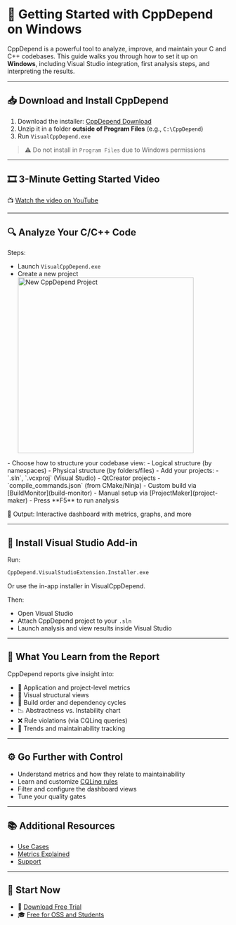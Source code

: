 <!--
title: Getting Started with CppDepend on Windows
description: Unlock the power of CppDepend to enhance your C and C++ code quality and maintainability. Learn how to get started with installation, setup, and best practices.
keywords: CppDepend, C++, Static Analysis, Windows, Setup Guide, Visual Studio Integration, Maintainability
canonical: https://www.cppdepend.com/documentation/getting-started-with-cppdepend
-->

# 🚀 Getting Started with CppDepend on Windows

CppDepend is a powerful tool to analyze, improve, and maintain your C and C++ codebases. This guide walks you through how to set it up on **Windows**, including Visual Studio integration, first analysis steps, and interpreting the results.

---

## 📥 Download and Install CppDepend

1. Download the installer: [CppDepend Download](https://www.cppdepend.com/download)
2. Unzip it in a folder **outside of Program Files** (e.g., `C:\CppDepend`)
3. Run `VisualCppDepend.exe`

> ⚠️ Do not install in `Program Files` due to Windows permissions

---

## 🎞️ 3-Minute Getting Started Video

📺 [Watch the video on YouTube](https://www.youtube.com/watch?v=Mo1amujyVZU)

---

## 🔍 Analyze Your C/C++ Code

Steps:

- Launch `VisualCppDepend.exe`
- Create a new project
  <div align="left">
  <img src="https://www.cppdepend.com/img/newproject.webp" alt="New CppDepend Project" width="400"/>
</div>
- Choose how to structure your codebase view:
  - Logical structure (by namespaces)
  - Physical structure (by folders/files)
- Add your projects:
  - `.sln`, `.vcxproj` (Visual Studio)
  - QtCreator projects
  - `compile_commands.json` (from CMake/Ninja)
  - Custom build via [BuildMonitor](build-monitor)
  - Manual setup via [ProjectMaker](project-maker)
- Press **F5** to run analysis

📸 Output: Interactive dashboard with metrics, graphs, and more

---

## 🔌 Install Visual Studio Add-in

Run:

```bash
CppDepend.VisualStudioExtension.Installer.exe
```

Or use the in-app installer in VisualCppDepend.

Then:

- Open Visual Studio
- Attach CppDepend project to your `.sln`
- Launch analysis and view results inside Visual Studio

---

## 🧾 What You Learn from the Report

CppDepend reports give insight into:

- 🔢 Application and project-level metrics
- 🧠 Visual structural views
- 🔄 Build order and dependency cycles
- 📉 Abstractness vs. Instability chart
- ❌ Rule violations (via CQLinq queries)
- 🧮 Trends and maintainability tracking

---

## ⚙️ Go Further with Control

- Understand metrics and how they relate to maintainability
- Learn and customize [CQLinq rules](https://www.cppdepend.com/documentation/cqlinq-syntax)
- Filter and configure the dashboard views
- Tune your quality gates

---

## 📚 Additional Resources

- [Use Cases](https://www.cppdepend.com/use-cases)
- [Metrics Explained](https://www.cppdepend.com/documentation/code-metrics)
- [Support](mailto:support@cppdepend.com)

---

## 🎯 Start Now

- 🧪 [Download Free Trial](https://www.cppdepend.com/download)
- 🎓 [Free for OSS and Students](https://www.cppdepend.com/cppdepend-for-oss)

